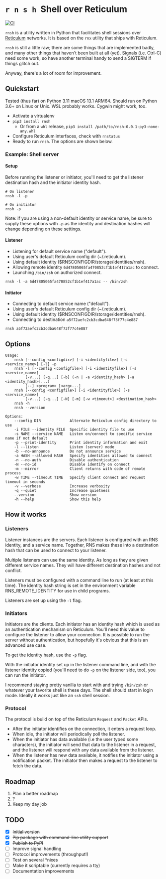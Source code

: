 # `r n s h`  Shell over Reticulum 
[![CI](https://github.com/acehoss/rnsh/actions/workflows/python-package.yml/badge.svg)](https://github.com/acehoss/rnsh/actions/workflows/python-package.yml)

`rnsh` is a utility written in Python that facilitates shell 
sessions over [Reticulum](https://reticulum.network) networks. 
It is based on the `rnx` utility that ships with Reticulum.

`rnsh` is still a little raw; there are some things that are 
implemented badly, and many other things that haven't been 
built at all (yet). Signals (i.e. Ctrl-C) need some work, so have
another terminal handy to send a SIGTERM if things glitch
out.

Anyway, there's a lot of room for improvement.

## Quickstart

Tested (thus far) on Python 3.11 macOS 13.1 ARM64. Should
run on Python 3.6+ on Linux or Unix. WSL probably works. 
Cygwin might work, too.

- Activate a virtualenv
- `pip3 install rnsh`
  - Or from a `whl` release, `pip3 install /path/to/rnsh-0.0.1-py3-none-any.whl`
- Configure Reticulum interfaces, check with `rnstatus`
- Ready to run `rnsh`. The options are shown below.

### Example: Shell server
#### Setup
Before running the listener or initiator, you'll need to get the 
listener destination hash and the initiator identity hash.
```shell
# On listener
rnsh -l -p

# On initiator
rnsh -p
```
Note: if you are using a non-default identity or service name, be
sure to supply these options with `-p` as the identity and 
destination hashes will change depending on these settings.

#### Listener
- Listening for default service name ("default").
- Using user's default Reticulum config dir (~/.reticulum).
- Using default identity ($RNSCONFIGDIR/storage/identities/rnsh).
- Allowing remote identity `6d47805065fa470852cf1b1ef417a1ac` to connect.
- Launching `/bin/zsh` on authorized connect.
```shell
rnsh -l -a 6d47805065fa470852cf1b1ef417a1ac -- /bin/zsh
```
#### Initiator
- Connecting to default service name ("default").
- Using user's default Reticulum config dir (~/.reticulum).
- Using default identity ($RNSCONFIGDIR/storage/identities/rnsh).
- Connecting to destination `a5f72aefc2cb3cdba648f73f77c4e887`
```shell
rnsh a5f72aefc2cb3cdba648f73f77c4e887
```

## Options
```
Usage:
    rnsh [--config <configdir>] [-i <identityfile>] [-s <service_name>] [-l] -p
    rnsh -l [--config <configfile>] [-i <identityfile>] [-s <service_name>] 
         [-v...] [-q...] [-b] (-n | -a <identity_hash> [-a <identity_hash>]...) 
         [--] <program> [<arg>...]
    rnsh [--config <configfile>] [-i <identityfile>] [-s <service_name>] 
         [-v...] [-q...] [-N] [-m] [-w <timeout>] <destination_hash>
    rnsh -h
    rnsh --version

Options:
    --config DIR             Alternate Reticulum config directory to use
    -i FILE --identity FILE  Specific identity file to use
    -s NAME --service NAME   Listen on/connect to specific service name if not default
    -p --print-identity      Print identity information and exit
    -l --listen              Listen (server) mode
    -b --no-announce         Do not announce service
    -a HASH --allowed HASH   Specify identities allowed to connect
    -n --no-auth             Disable authentication
    -N --no-id               Disable identify on connect
    -m --mirror              Client returns with code of remote process
    -w TIME --timeout TIME   Specify client connect and request timeout in seconds
    -v --verbose             Increase verbosity
    -q --quiet               Increase quietness
    --version                Show version
    -h --help                Show this help
```

## How it works
### Listeners
Listener instances are the servers. Each listener is configured 
with an RNS identity, and a service name. Together, RNS makes
these into a destination hash that can be used to connect to
your listener.
   
Multiple listeners can use the same identity. As long as 
they are given different service names. They will have 
different destination hashes and not conflict.

Listeners must be configured with a command line to run (at 
least at this time). The identity hash string is set in the
environment variable RNS_REMOTE_IDENTITY for use in child
programs.

Listeners are set up using the `-l` flag.
   
### Initiators
Initiators are the clients. Each initiator has an identity
hash which is used as an authentication mechanism on Reticulum.
You'll need this value to configure the listener to allow 
your connection. It is possible to run the server without 
authentication, but hopefully it's obvious that this is an
advanced use case. 
    
To get the identity hash, use the `-p` flag.
    
With the initiator identity set up in the listener command
line, and with the listener identity copied (you'll need to
do `-p` on the listener side, too), you can run the
initiator.
    
I recommend staying pretty vanilla to start with and
trying `/bin/zsh` or whatever your favorite shell is these 
days. The shell should start in login mode. Ideally it
works just like an `ssh` shell session.

### Protocol
The protocol is build on top of the Reticulum `Request` and
`Packet` APIs.

- After the initiator identifies on the connection, it enters
  a request loop. 
- When idle, the initiator will periodically 
  poll the listener. 
- When the initiator has data available (i.e the user typed 
  some characters), the initiator will send that data to the
  listener in a request, and the listener will respond with 
  any data available from the listener. 
- When the listener has new data available, it notifies the 
  initiator using a notification packet. The initiator then 
  makes a request to the listener to fetch the data.
   
## Roadmap
1. Plan a better roadmap
2. ?
3. Keep my day job

## TODO
- [X] ~~Initial version~~
- [X] ~~Pip package with command-line utility support~~
- [X] ~~Publish to PyPI~~
- [ ] Improve signal handling
- [ ] Protocol improvements (throughput!)
- [ ] Test on several *nixes
- [ ] Make it scriptable (currently requires a tty)
- [ ] Documentation improvements
